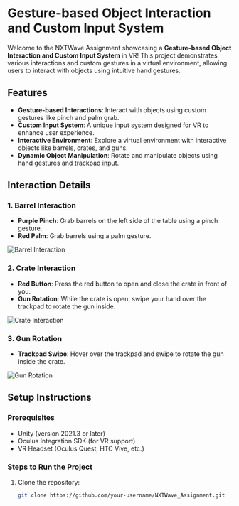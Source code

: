 # Gesture-based Object Interaction and Custom Input System

Welcome to the NXTWave Assignment showcasing a **Gesture-based Object Interaction and Custom Input System** in VR! This project demonstrates various interactions and custom gestures in a virtual environment, allowing users to interact with objects using intuitive hand gestures.

## Features

- **Gesture-based Interactions**: Interact with objects using custom gestures like pinch and palm grab.
- **Custom Input System**: A unique input system designed for VR to enhance user experience.
- **Interactive Environment**: Explore a virtual environment with interactive objects like barrels, crates, and guns.
- **Dynamic Object Manipulation**: Rotate and manipulate objects using hand gestures and trackpad input.

## Interaction Details

### 1. Barrel Interaction
- **Purple Pinch**: Grab barrels on the left side of the table using a pinch gesture.
- **Red Palm**: Grab barrels using a palm gesture.

![Barrel Interaction](Screenshot_2025-01-24_at_2.15.52_AM.png)

### 2. Crate Interaction
- **Red Button**: Press the red button to open and close the crate in front of you.
- **Gun Rotation**: While the crate is open, swipe your hand over the trackpad to rotate the gun inside.

![Crate Interaction](Screenshot_2025-01-24_at_2.16.17_AM.png)

### 3. Gun Rotation
- **Trackpad Swipe**: Hover over the trackpad and swipe to rotate the gun inside the crate.

![Gun Rotation](Screenshot_2025-01-24_at_2.17.02_AM.png)

## Setup Instructions

### Prerequisites
- Unity (version 2021.3 or later)
- Oculus Integration SDK (for VR support)
- VR Headset (Oculus Quest, HTC Vive, etc.)

### Steps to Run the Project
1. Clone the repository:
   ```bash
   git clone https://github.com/your-username/NXTWave_Assignment.git
